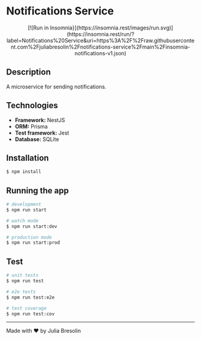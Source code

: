 <p align="center">
  <h1>Notifications Service</h1>
</p>

<p align="center">
  [![Run in Insomnia}](https://insomnia.rest/images/run.svg)](https://insomnia.rest/run/?label=Notifications%20Service&uri=https%3A%2F%2Fraw.githubusercontent.com%2Fjuliabresolin%2Fnotifications-service%2Fmain%2Finsomnia-notifications-v1.json) 
</p>

## Description

A microservice for sending notifications.

## Technologies
  - **Framework:** NestJS
  - **ORM:** Prisma
  - **Test framework:** Jest
  - **Database:** SQLite

## Installation

```bash
$ npm install
```

## Running the app

```bash
# development
$ npm run start

# watch mode
$ npm run start:dev

# production mode
$ npm run start:prod
```

## Test

```bash
# unit tests
$ npm run test

# e2e tests
$ npm run test:e2e

# test coverage
$ npm run test:cov
```

----
Made with ❤️ by Julia Bresolin